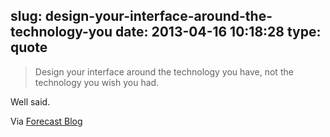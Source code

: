 slug: design-your-interface-around-the-technology-you
date: 2013-04-16 10:18:28
type: quote
---

> Design your interface around the technology you have, not the technology you wish you had.

Well said.

 Via [Forecast Blog](http://blog.forecast.io/its-not-a-web-app-its-an-app-you-install-from-the-web/)
